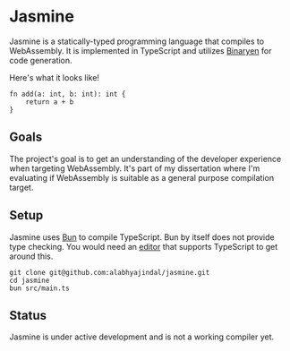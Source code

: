 # Jasmine

Jasmine is a statically-typed programming language that compiles to WebAssembly. It is implemented in TypeScript and utilizes [Binaryen](https://github.com/WebAssembly/binaryen) for code generation.

Here's what it looks like!

```
fn add(a: int, b: int): int {
    return a + b
}
```

## Goals

The project's goal is to get an understanding of the developer experience when targeting WebAssembly. It's part of my dissertation where I'm evaluating if WebAssembly is suitable as a general purpose compilation target.

## Setup

Jasmine uses [Bun](https://bun.sh/) to compile TypeScript. Bun by itself does not provide type checking. You would need an [editor](https://github.com/microsoft/Typescript/wiki/TypeScript-Editor-Support) that supports TypeScript to get around this.

```shell
git clone git@github.com:alabhyajindal/jasmine.git
cd jasmine
bun src/main.ts
```

## Status

Jasmine is under active development and is not a working compiler yet.
